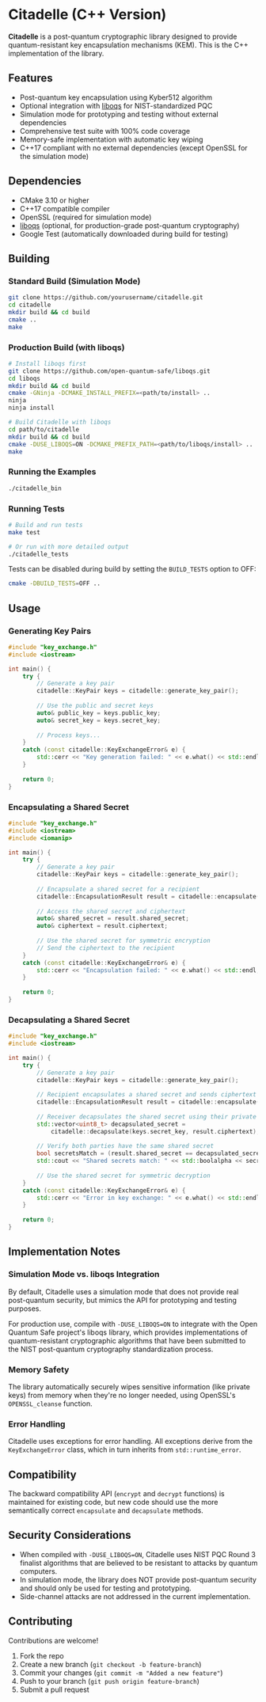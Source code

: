 # Citadelle (C++ Version)

**Citadelle** is a post-quantum cryptographic library designed to provide quantum-resistant key encapsulation mechanisms (KEM). This is the C++ implementation of the library.

## Features
- Post-quantum key encapsulation using Kyber512 algorithm
- Optional integration with [liboqs](https://github.com/open-quantum-safe/liboqs) for NIST-standardized PQC
- Simulation mode for prototyping and testing without external dependencies
- Comprehensive test suite with 100% code coverage
- Memory-safe implementation with automatic key wiping
- C++17 compliant with no external dependencies (except OpenSSL for the simulation mode)

## Dependencies
- CMake 3.10 or higher
- C++17 compatible compiler
- OpenSSL (required for simulation mode)
- [liboqs](https://github.com/open-quantum-safe/liboqs) (optional, for production-grade post-quantum cryptography)
- Google Test (automatically downloaded during build for testing)

## Building

### Standard Build (Simulation Mode)
```sh
git clone https://github.com/yourusername/citadelle.git
cd citadelle
mkdir build && cd build
cmake ..
make
```

### Production Build (with liboqs)
```sh
# Install liboqs first
git clone https://github.com/open-quantum-safe/liboqs.git
cd liboqs
mkdir build && cd build
cmake -GNinja -DCMAKE_INSTALL_PREFIX=<path/to/install> ..
ninja
ninja install

# Build Citadelle with liboqs
cd path/to/citadelle
mkdir build && cd build
cmake -DUSE_LIBOQS=ON -DCMAKE_PREFIX_PATH=<path/to/liboqs/install> ..
make
```

### Running the Examples
```sh
./citadelle_bin
```

### Running Tests
```sh
# Build and run tests
make test

# Or run with more detailed output
./citadelle_tests
```

Tests can be disabled during build by setting the `BUILD_TESTS` option to OFF:
```sh
cmake -DBUILD_TESTS=OFF ..
```

## Usage

### Generating Key Pairs
```cpp
#include "key_exchange.h"
#include <iostream>

int main() {
    try {
        // Generate a key pair
        citadelle::KeyPair keys = citadelle::generate_key_pair();
        
        // Use the public and secret keys
        auto& public_key = keys.public_key;
        auto& secret_key = keys.secret_key;
        
        // Process keys...
    }
    catch (const citadelle::KeyExchangeError& e) {
        std::cerr << "Key generation failed: " << e.what() << std::endl;
    }
    
    return 0;
}
```

### Encapsulating a Shared Secret
```cpp
#include "key_exchange.h"
#include <iostream>
#include <iomanip>

int main() {
    try {
        // Generate a key pair
        citadelle::KeyPair keys = citadelle::generate_key_pair();
        
        // Encapsulate a shared secret for a recipient
        citadelle::EncapsulationResult result = citadelle::encapsulate(keys.public_key);
        
        // Access the shared secret and ciphertext
        auto& shared_secret = result.shared_secret;
        auto& ciphertext = result.ciphertext;
        
        // Use the shared secret for symmetric encryption
        // Send the ciphertext to the recipient
    }
    catch (const citadelle::KeyExchangeError& e) {
        std::cerr << "Encapsulation failed: " << e.what() << std::endl;
    }
    
    return 0;
}
```

### Decapsulating a Shared Secret
```cpp
#include "key_exchange.h"
#include <iostream>

int main() {
    try {
        // Generate a key pair
        citadelle::KeyPair keys = citadelle::generate_key_pair();
        
        // Recipient encapsulates a shared secret and sends ciphertext
        citadelle::EncapsulationResult result = citadelle::encapsulate(keys.public_key);
        
        // Receiver decapsulates the shared secret using their private key
        std::vector<uint8_t> decapsulated_secret = 
            citadelle::decapsulate(keys.secret_key, result.ciphertext);
        
        // Verify both parties have the same shared secret
        bool secretsMatch = (result.shared_secret == decapsulated_secret);
        std::cout << "Shared secrets match: " << std::boolalpha << secretsMatch << std::endl;
        
        // Use the shared secret for symmetric decryption
    }
    catch (const citadelle::KeyExchangeError& e) {
        std::cerr << "Error in key exchange: " << e.what() << std::endl;
    }
    
    return 0;
}
```

## Implementation Notes

### Simulation Mode vs. liboqs Integration

By default, Citadelle uses a simulation mode that does not provide real post-quantum security, but mimics the API for prototyping and testing purposes.

For production use, compile with `-DUSE_LIBOQS=ON` to integrate with the Open Quantum Safe project's liboqs library, which provides implementations of quantum-resistant cryptographic algorithms that have been submitted to the NIST post-quantum cryptography standardization process.

### Memory Safety

The library automatically securely wipes sensitive information (like private keys) from memory when they're no longer needed, using OpenSSL's `OPENSSL_cleanse` function.

### Error Handling

Citadelle uses exceptions for error handling. All exceptions derive from the `KeyExchangeError` class, which in turn inherits from `std::runtime_error`.

## Compatibility

The backward compatibility API (`encrypt` and `decrypt` functions) is maintained for existing code, but new code should use the more semantically correct `encapsulate` and `decapsulate` methods.

## Security Considerations

- When compiled with `-DUSE_LIBOQS=ON`, Citadelle uses NIST PQC Round 3 finalist algorithms that are believed to be resistant to attacks by quantum computers.
- In simulation mode, the library does NOT provide post-quantum security and should only be used for testing and prototyping.
- Side-channel attacks are not addressed in the current implementation.

## Contributing

Contributions are welcome!

1. Fork the repo
2. Create a new branch (`git checkout -b feature-branch`)
3. Commit your changes (`git commit -m "Added a new feature"`)
4. Push to your branch (`git push origin feature-branch`)
5. Submit a pull request 
